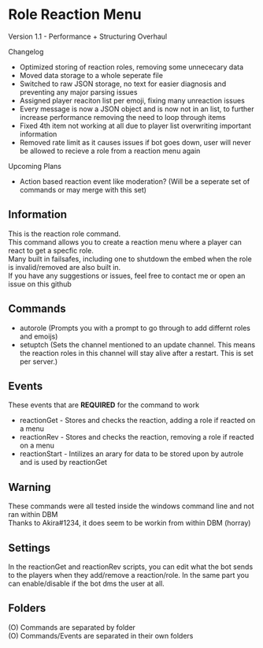 # Role Reaction Menu
Version 1.1 - Performance + Structuring Overhaul

Changelog
- Optimized storing of reaction roles, removing some unnececary data
- Moved data storage to a whole seperate file
- Switched to raw JSON storage, no text for easier diagnosis and preventing any major parsing issues
- Assigned player reaciton list per emoji, fixing many unreaction issues
- Every message is now a JSON object and is now not in an list, to further increase performance removing the need to loop through items
- Fixed 4th item not working at all due to player list overwriting important information
- Removed rate limit as it causes issues if bot goes down, user will never be allowed to recieve a role from a reaction menu again   
  
Upcoming Plans  
- Action based reaction event like moderation? (Will be a seperate set of commands or may merge with this set)  
  
## Information
This is the reaction role command.  
This command allows you to create a reaction menu where a player can react to get a specfic role.  
Many built in failsafes, including one to shutdown the embed when the role is invalid/removed are also built in.  
If you have any suggestions or issues, feel free to contact me or open an issue on this github  

## Commands
- autorole (Prompts you with a prompt to go through to add differnt roles and emoijs)
- setuptch (Sets the channel mentioned to an update channel. This means the reaction roles in this channel will stay alive after a restart. This is set per server.)

## Events
These events that are **REQUIRED** for the command to work

- reactionGet - Stores and checks the reaction, adding a role if reacted on a menu
- reactionRev - Stores and checks the reaction, removing a role if reacted on a menu
- reactionStart - Intilizes an arary for data to be stored upon by autrole and is used by reactionGet

## Warning
These commands were all tested inside the windows command line and not ran within DBM  
Thanks to Akira#1234, it does seem to be workin from within DBM (horray)

## Settings
In the reactionGet and reactionRev scripts, you can edit what the bot sends to the players when they add/remove a reaction/role.
In the same part you can enable/disable if the bot dms the user at all.

## Folders
(O) Commands are separated by folder  
(O) Commands/Events are separated in their own folders


